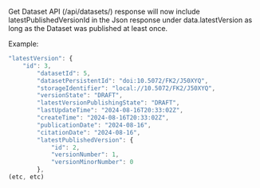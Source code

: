 Get Dataset API (/api/datasets/) response will now include latestPublishedVersionId in the Json response under data.latestVersion as long as the Dataset was published at least once.

Example:
```javascript
"latestVersion": {
    "id": 3,
        "datasetId": 5,
        "datasetPersistentId": "doi:10.5072/FK2/J50XYQ",
        "storageIdentifier": "local://10.5072/FK2/J50XYQ",
        "versionState": "DRAFT",
        "latestVersionPublishingState": "DRAFT",
        "lastUpdateTime": "2024-08-16T20:33:02Z",
        "createTime": "2024-08-16T20:33:02Z",
        "publicationDate": "2024-08-16",
        "citationDate": "2024-08-16",
        "latestPublishedVersion": {
            "id": 2,
            "versionNumber": 1,
            "versionMinorNumber": 0
        },
(etc, etc)
```
